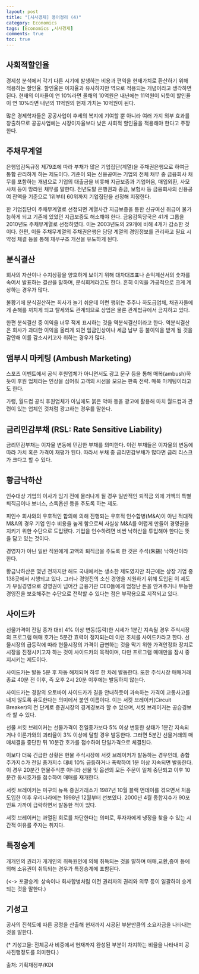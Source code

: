 ```yaml
---
layout: post
title: "[시사경제] 용어정리 (4)"
category: Economics
tags: [Economics ,시사경제]
comments: true
toc: true
---
```

## 사회적할인율

경제성 분석에서 각기 다른 시기에 발생하는 비용과 편익을 현재가치로 환산하기 위해 적용하는 할인율. 할인율은 이자율과 유사하지만 역으로 적용되는 개념이라고 생각하면 된다. 현재의 이자율이 연 10%라면 올해의 10억원은 내년에는 11억원이 되듯이 할인율이 연 10%라면 내년의 11억원의 현재 가치는 10억원이 된다.

많은 경제학자들은 공공사업이 후세의 복지에 기여할 뿐 아니라 여러 가지 외부 효과를 창출하므로 공공사업에는 시장이자율보다 낮은 사회적 할인율을 적용해야 한다고 주장한다.

## 주채무계열

은행업감독규정 제79조에 따라 부채가 많은 기업집단(계열)을 주채권은행으로 하여금 통합 관리하게 하는 제도이다. 기준이 되는 신용공여는 기업의 전체 채무 중 금융회사 채무를 포함하는 개념으로 기업의 대출금을 비롯해 지급보증과 기업어음, 매입외환, 사모사채 등이 망라된 채무를 말한다. 전년도말 은행권과 종금, 보험사 등 금융회사의 신용공여 잔액을 기준으로 1위부터 60위까지 기업집단을 선정해 지정한다.

한 기업집단이 주채무계열로 선정되면 계열사간 지급보증을 통한 신규여신 취급이 불가능하게 되고 기존에 있었던 지급보증도 해소해야 한다. 금융감독당국은 41개 그룹을 2010년도 주채무계열로 선정하였다. 이는 2003년도의 29개에 비해 4개가 감소한 것이다. 한편, 이들 주채무계열의 주채권은행은 담당 계열의 경영정보를 관리하고 필요 시 약정 체결 등을 통해 재무구조 개선을 유도하게 된다.

## 분식결산

회사의 자산이나 수지상황을 양호하게 보이기 위해 대차대조표나 손익계산서의 숫자를 속여서 발표하는 결산을 말하며, 분식회계라고도 한다. 흔히 이익을 가공적으로 크게 계상하는 경우가 많다.

불황기에 분식결산하는 회사가 늘기 쉬운데 이런 행위는 주주나 하도급업체, 채권자들에게 손해를 끼치게 되고 탈세와도 관계되므로 상업은 물론 관계법규에서 금지하고 있다. 

한편 분식결산 중 이익을 너무 적게 표시하는 것을 역분식결산이라고 한다. 역분식결산은 회사가 과대한 이익을 올리게 되면 임금인상이나 세금 납부 등 불이익을 받게 될 것을 감안해 이를 감소시키고자 취하는 경우가 많다.

## 앰부시 마케팅 (Ambush Marketing)

스포츠 이벤트에서 공식 후원업체가 아니면서도 광고 문구 등을 통해 매복(ambush)하듯이 후원 업체라는 인상을 심어줘 고객의 시선을 모으는 판촉 전략. 매복 마케팅이라고도 한다.

가령, 월드컵 공식 후원업체가 아님에도 붉은 악마 등을 광고에 활용해 마치 월드컵과 관련이 있는 업체인 것처럼 광고하는 경우를 말한다.

## 금리민감부채 (RSL: Rate Sensitive Liability)

금리민감부채는 이자율 변동에 민감한 부채를 의미한다. 이런 부채들은 이자율의 변동에 따라 가치 혹은 가격이 재평가 된다. 따라서 부채 중 금리민감부채가 많다면 금리 리스크가 크다고 할 수 있다.

## 황금낙하산

인수대상 기업의 이사가 임기 전에 물러나게 될 경우 일반적인 퇴직금 외에 거액의 특별 퇴직금이나 보너스, 스톡옵션 등을 주도록 하는 제도.

피인수 회사와의 우호적인 합의에 의해 진행되는 우호적 인수합병(M&A)이 아닌 적대적 M&A의 경우 기업 인수 비용을 높게 함으로써 사실상 M&A를 어렵게 만들어 경영권을 지키기 위한 수단으로 도입됐다. 기업을 인수하려면 비싼 낙하산을 투입해야 한다는 뜻을 담고 있는 것이다. 

경영자가 아닌 일반 직원에게 고액의 퇴직금을 주도록 한 것은 주석(朱錫) 낙하산이라 한다.

황금낙하산은 몇년 전까지만 해도 국내에서는 생소한 제도였지만 최근에는 상장 기업 중 138곳에서 시행되고 있다. 그러나 경영진의 소신 경영을 지원하기 위해 도입된 이 제도가 부실경영으로 경영권이 넘어간 금융기관 CEO들에게 엄청난 돈을 안겨주거나 무능한 경영진을 보호해주는 수단으로 전락할 수 있다는 점은 부작용으로 지적되고 있다.

## 사이드카

선물가격이 전일 종가 대비 4% 이상 변동(등락)한 시세가 1분간 지속될 경우 주식시장의 프로그램 매매 호가는 5분간 효력이 정지되는데 이런 조치를 사이드카라고 한다. 선물시장의 급등락에 따라 현물시장의 가격이 급변하는 것을 막기 위한 가격안정화 장치로 시장을 진정시키고자 하는 것이 사이드카의 목적이며, 다만 프로그램 매매만을 잠시 중지시키는 제도이다. 

사이드카는 발동 5분 후 자동 해제되며 하루 한 차례 발동한다. 또한 주식시장 매매거래 종료 40분 전 이후, 즉 오후 2시 20분 이후에는 발동하지 않는다.

사이드카는 경찰의 오토바이 사이드카가 길을 안내하듯이 과속하는 가격이 교통사고를 내지 않도록 유도한다는 의미에서 붙인 이름이다. 이는 서킷 브레이커(Circuit Breaker)의 전 단계로 증권시장의 경계경보라 할 수 있으며, 서킷 브레이커는 공습경보라 할 수 있다. 

선물 서킷 브레이커는 선물가격이 전일종가보다 5% 이상 변동한 상태가 1분간 지속되거나 이론가와의 괴리율이 3% 이상에 달할 경우 발동한다. 그러면 5분간 선물거래의 매매체결을 중단한 뒤 10분간 호가를 접수하여 단일가격으로 체결된다.

이보다 더욱 긴급한 상황은 현물 주식시장에 서킷 브레이커가 발동하는 경우인데, 종합주가지수가 전일 종가지수 대비 10% 급등하거나 폭락하여 1분 이상 지속되면 발동한다. 이 경우 20분간 현물주식뿐 아니라 선물 및 옵션의 모든 주문이 일체 중단되고 이후 10분간 동시호가를 접수하여 매매를 재개한다.

서킷 브레이커는 미구의 뉴욕 증권거래소가 1987년 10월 블랙 먼데이를 겪으면서 처음 도입한 이후 우리나라에는 1998년 12월부터 선보였다. 2000년 4월 종합지수가 90포인트 가까이 급락하면서 발동한 적이 있다.

서킷 브레이커는 과열된 회로를 차단한다는 의미로, 투자자에게 냉정을 찾을 수 있는 시간적 여유를 주자는 취지다.

## 특정승계

개개인의 권리가 개개인의 취득원인에 의해 취득되는 것을 말하며 매매,교환,증여 등에 의해 소유권이 취득되는 경우가 특정승계에 포함된다.

(<-> 포괄승계: 상속이나 회사합병처럼 이전 권리자의 권리와 의무 등이 일괄하여 승계되는 것을 말한다.)

## 기성고

공사의 진척도에 따른 공정을 산출해 현재까지 시공된 부분만큼의 소요자금을 나타내는 것을 말한다.

(* 기성고율: 전체공사 비중에서 현재까지 완성된 부분이 차지하는 비율을 나타내며 공사진행정도를 의미한다.)

출처: 기획재정부/KDI
